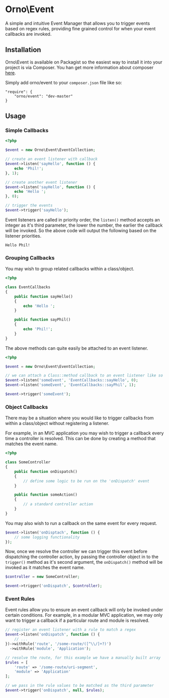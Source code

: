 # Orno\Event

A simple and intuitive Event Manager that allows you to trigger events based on regex rules, providing fine grained control for when your event callbacks are invoked.

## Installation

Orno\Event is available on Packagist so the easiest way to install it into your project is via Composer. You han get more information about composer [here](http://getcomposer.org/doc/00-intro.md).

Simply add orno/event to your `composer.json` file like so:

    "require": {
        "orno/event": "dev-master"
    }

## Usage

### Simple Callbacks

```php
<?php

$event = new Orno\Event\EventCollection;

// create an event listener with callback
$event->listen('sayHello', function () {
    echo 'Phil!';
}, 1);

// create another event listener
$event->listen('sayHello', function () {
    echo 'Hello ';
}, 0);

// trigger the events
$event->trigger('sayHello');
```

Event listeners are called in priority order, the `listen()` method accepts an integer as it's third parameter, the lower the number, the earlier the callback will be invoked. So the above code will output the following based on the listener priorities.

```
Hello Phil!
```

### Grouping Callbacks

You may wish to group related callbacks within a class/object.

```php
<?php

class EventCallbacks
{
    public function sayHello()
    {
        echo 'Hello ';
    }

    public function sayPhil()
    {
        echo 'Phil!';
    }
}
```

The above methods can quite easily be attached to an event listener.

```php
<?php

$event = new Orno\Event\EventCollection;

// we can attach a Class::method callback to an event listener like so
$event->listen('someEvent', 'EventCallbacks::sayHello', 0);
$event->listen('someEvent', 'EventCallbacks::sayPhil', 1);

$event->trigger('someEvent');
```

### Object Callbacks

There may be a situation where you would like to trigger callbacks from within a class/object without registering a listener.

For example, in an MVC application you may wish to trigger a callback every time a controller is resolved. This can be done by creating a method that matches the event name.

```php
<?php

class SomeController
{
    public function onDispatch()
    {
        // define some logic to be run on the 'onDispatch' event
    }

    public function someAction()
    {
        // a standard controller action
    }
}
```

You may also wish to run a callback on the same event for every request.

```php
$event->listen('onDisptach', function () {
    // some logging functionality
});
```

Now, once we resolve the controller we can trigger this event before dispatching the controller action, by passing the controller object in to the `trigger()` method as it's second argument, the `onDispatch()` method will be invoked as it matches the event name.

```php
$controller = new SomeController;

$event->trigger('onDispatch', $controller);
```

### Event Rules

Event rules allow you to ensure an event callback will only be invoked under certain conditions. For example, in a modular MVC application, we may only want to trigger a callback if a particular route and module is resolved.

```php
// register an event listener with a rule to match a regex
$event->listen('onDispatch', function () {
    // ...
})->withRule('route', '/some-route/([^\\/]+?)')
  ->withRule('module', 'Application');

// resolve the route, for this example we have a manually built array
$rules = [
    'route' => '/some-route/uri-segment',
    'module' => 'Application'
];

// we pass in the rule values to be matched as the third parameter
$event->trigger('onDispatch', null, $rules);
```
